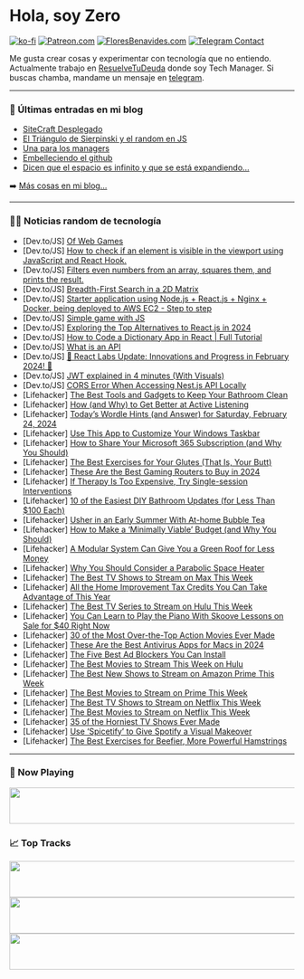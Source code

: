 # Hola, soy Zero

[![ko-fi](https://ko-fi.com/img/githubbutton_sm.svg)](https://ko-fi.com/J3J4N0LUK)
[![Patreon.com](https://img.shields.io/endpoint.svg?url=https%3A%2F%2Fshieldsio-patreon.vercel.app%2Fapi%3Fusername%3Dzerodragon%26type%3Dpatrons&style=for-the-badge)](https://patreon.com/zerodragon)
[![FloresBenavides.com](https://img.shields.io/website?down_message=oops&label=MiBlog&style=for-the-badge&up_message=online&url=https%3A%2F%2Ffloresbenavides.com)](https://floresbenavides.com)
[![Telegram Contact](https://img.shields.io/badge/escr%C3%ADbeme-ZeroDragon-%2326A5E4?style=for-the-badge&logo=telegram)](https://t.me/zerodragon)

Me gusta crear cosas y experimentar con tecnología que no entiendo.
Actualmente trabajo en [ResuelveTuDeuda](http://github.com/resuelve) donde soy Tech Manager.
Si buscas chamba, mandame un mensaje en [telegram](https://t.me/zerodragon).

---

### 📕 Últimas entradas en mi blog
<!-- BLOG-POST-LIST:START -->
- [SiteCraft Desplegado](https://floresbenavides.com/sitecraft-desplegado/)
- [El Triángulo de Sierpinski y el random en JS](https://floresbenavides.com/el-triangulo-de-sierpinski-y-el-random-en-js/)
- [Una para los managers](https://floresbenavides.com/una-para-los-managers/)
- [Embelleciendo el github](https://floresbenavides.com/embelleciendo-el-github/)
- [Dicen que el espacio es infinito y que se está expandiendo…](https://floresbenavides.com/dicen-que-el-espacio-es-infinito-y-que-se-esta-expandiendo/)
<!-- BLOG-POST-LIST:END -->

➡️ [Más cosas en mi blog...](https://floresbenavides.com)

---

### 👨‍💻 Noticias random de tecnología
<!-- TECH-POSTS:START -->
- [Dev.to/JS] [Of Web Games](https://dev.to/webgameguy/of-web-games-5905)
- [Dev.to/JS] [How to check if an element is visible in the viewport using JavaScript and React Hook.](https://dev.to/fpaghar/how-to-check-if-an-element-is-visible-in-the-viewport-using-javascript-and-react-hook-4648)
- [Dev.to/JS] [Filters even numbers from an array, squares them, and prints the result.](https://dev.to/palchandu_dev/filters-even-numbers-from-an-array-squares-them-and-prints-the-result-5b9)
- [Dev.to/JS] [Breadth-First Search in a 2D Matrix](https://dev.to/greenteaisgreat/breadth-first-search-in-2d-matrices-3e2j)
- [Dev.to/JS] [Starter application using Node.js + React.js + Nginx + Docker, being deployed to AWS EC2 - Step to step](https://dev.to/fco3lho/starter-application-using-nodejs-reactjs-nginx-docker-being-deployed-to-aws-ec2-step-to-step-1gh)
- [Dev.to/JS] [Simple game with JS](https://dev.to/nicejjss/simple-game-with-js-4kn)
- [Dev.to/JS] [Exploring the Top Alternatives to React.js in 2024](https://dev.to/rajaerobinson/exploring-the-top-alternatives-to-reactjs-in-2024-4hek)
- [Dev.to/JS] [How to Code a Dictionary App in React | Full Tutorial](https://dev.to/imrankh13332994/how-to-code-a-dictionary-app-in-react-full-tutorial-126p)
- [Dev.to/JS] [What is an API](https://dev.to/otumianempire/what-is-an-api-4n4j)
- [Dev.to/JS] [🚀 React Labs Update: Innovations and Progress in February 2024! 🚀](https://dev.to/anwarsr/react-labs-update-innovations-and-progress-in-february-2024-1mpj)
- [Dev.to/JS] [JWT explained in 4 minutes &lpar;With Visuals&rpar;](https://dev.to/jaypmedia/jwt-explained-in-4-minutes-with-visuals-g3n)
- [Dev.to/JS] [CORS Error When Accessing Nest.js API Locally](https://dev.to/hasinadevelop/cors-error-when-accessing-nestjs-api-locally-2fmp)
- [Lifehacker] [The Best Tools and Gadgets to Keep Your Bathroom Clean](https://lifehacker.com/home/best-bathroom-cleaning-gadgets)
- [Lifehacker] [How &lpar;and Why&rpar; to Get Better at Active Listening](https://lifehacker.com/health/how-to-get-better-at-active-listening)
- [Lifehacker] [Today’s Wordle Hints &lpar;and Answer&rpar; for Saturday, February 24, 2024](https://lifehacker.com/entertainment/wordle-hint-answer-today)
- [Lifehacker] [Use This App to Customize Your Windows Taskbar](https://lifehacker.com/tech/customize-windows-taskbar)
- [Lifehacker] [How to Share Your Microsoft 365 Subscription &lpar;and Why You Should&rpar;](https://lifehacker.com/tech/sharing-microsoft-365-subscription)
- [Lifehacker] [The Best Exercises for Your Glutes &lpar;That Is, Your Butt&rpar;](https://lifehacker.com/health/best-exercises-for-your-glutes)
- [Lifehacker] [These Are the Best Gaming Routers to Buy in 2024](https://lifehacker.com/tech/best-gaming-routers)
- [Lifehacker] [If Therapy Is Too Expensive, Try Single-session Interventions](https://lifehacker.com/health/what-is-single-session-therapy)
- [Lifehacker] [10 of the Easiest DIY Bathroom Updates &lpar;for Less Than $100 Each&rpar;](https://lifehacker.com/home/best-ways-to-update-a-bathroom-on-a-budget)
- [Lifehacker] [Usher in an Early Summer With At-home Bubble Tea](https://lifehacker.com/food-drink/best-bubble-tea-recipe)
- [Lifehacker] [How to Make a ‘Minimally Viable’ Budget &lpar;and Why You Should&rpar;](https://lifehacker.com/money/how-to-make-a-minimally-viable-budget)
- [Lifehacker] [A Modular System Can Give You a Green Roof for Less Money](https://lifehacker.com/home/modular-green-roof-benefits-and-cost)
- [Lifehacker] [Why You Should Consider a Parabolic Space Heater](https://lifehacker.com/home/benefits-of-parabolic-space-heaters)
- [Lifehacker] [The Best TV Shows to Stream on Max This Week](https://lifehacker.com/entertainment/best-new-tv-shows-streaming-on-max-this-week)
- [Lifehacker] [All the Home Improvement Tax Credits You Can Take Advantage of This Year](https://lifehacker.com/all-the-home-improvement-tax-credits-you-can-take-advan-1849954962)
- [Lifehacker] [The Best TV Series to Stream on Hulu This Week](https://lifehacker.com/entertainment/best-new-tv-shows-to-stream-on-hulu)
- [Lifehacker] [You Can Learn to Play the Piano With Skoove Lessons on Sale for $40 Right Now](https://lifehacker.com/entertainment/skoove-premium-piano-lessons-sale)
- [Lifehacker] [30 of the Most Over-the-Top Action Movies Ever Made](https://lifehacker.com/most-violent-action-movies-ever-made)
- [Lifehacker] [These Are the Best Antivirus Apps for Macs in 2024](https://lifehacker.com/tech/best-antivirus-apps-for-mac)
- [Lifehacker] [The Five Best Ad Blockers You Can Install](https://lifehacker.com/tech/the-best-ad-blockers)
- [Lifehacker] [The Best Movies to Stream This Week on Hulu](https://lifehacker.com/entertainment/best-movies-to-stream-this-week-on-hulu)
- [Lifehacker] [The Best New Shows to Stream on Amazon Prime This Week](https://lifehacker.com/entertainment/the-best-shows-to-stream-on-amazon-this-week)
- [Lifehacker] [The Best Movies to Stream on Prime This Week](https://lifehacker.com/entertainment/best-movies-to-stream-on-prime)
- [Lifehacker] [The Best TV Shows to Stream on Netflix This Week](https://lifehacker.com/entertainment/best-new-series-coming-to-netflix-this-week)
- [Lifehacker] [The Best Movies to Stream on Netflix This Week](https://lifehacker.com/entertainment/the-best-movies-on-netflix-this-week)
- [Lifehacker] [35 of the Horniest TV Shows Ever Made](https://lifehacker.com/horniest-tv-shows-of-all-time)
- [Lifehacker] [Use ‘Spicetify’ to Give Spotify a Visual Makeover](https://lifehacker.com/tech/how-to-customize-spotify)
- [Lifehacker] [The Best Exercises for Beefier, More Powerful Hamstrings](https://lifehacker.com/health/the-best-hamstring-exercises)<!-- TECH-POSTS:END -->

---

### 🎵 Now Playing
<a href="https://spotify-now-playing-dun.vercel.app/now-playing?open"><img src="https://spotify-now-playing-dun.vercel.app/now-playing" width="540" height="64"></a>

### 📈 Top Tracks
<a href="https://spotify-now-playing-dun.vercel.app/top-tracks?i=1&open"><img src="https://spotify-now-playing-dun.vercel.app/top-tracks?i=1" width="540" height="64"></a>
<a href="https://spotify-now-playing-dun.vercel.app/top-tracks?i=2&open"><img src="https://spotify-now-playing-dun.vercel.app/top-tracks?i=2" width="540" height="64"></a>
<a href="https://spotify-now-playing-dun.vercel.app/top-tracks?i=3&open"><img src="https://spotify-now-playing-dun.vercel.app/top-tracks?i=3" width="540" height="64"></a>

